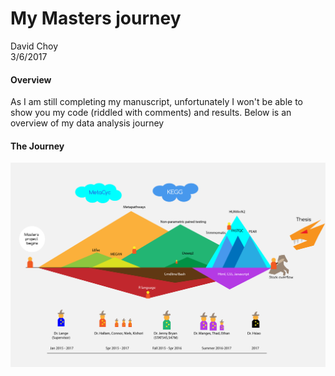 # My Masters journey
David Choy  
3/6/2017  


#### Overview  
As I am still completing my manuscript, unfortunately I won't be able to show you my code (riddled with comments) and results. Below is an overview of my data analysis journey

#### The Journey

![](metagenomics.png)

